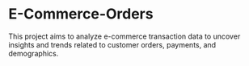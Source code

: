 # E-Commerce-Orders
This project aims to analyze e-commerce transaction data to uncover insights and trends related to customer orders, payments, and demographics.
